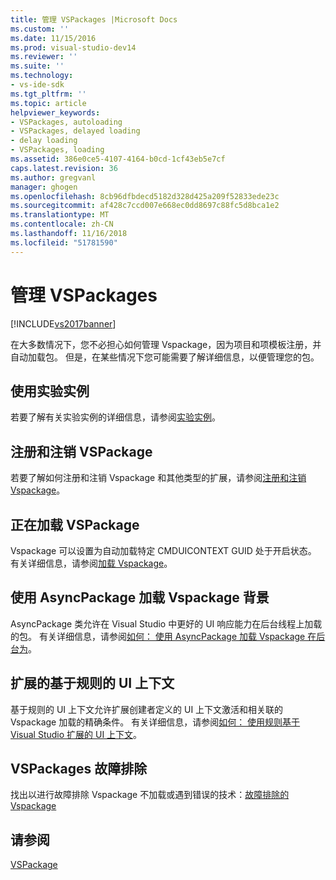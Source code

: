 ```yaml
---
title: 管理 VSPackages |Microsoft Docs
ms.custom: ''
ms.date: 11/15/2016
ms.prod: visual-studio-dev14
ms.reviewer: ''
ms.suite: ''
ms.technology:
- vs-ide-sdk
ms.tgt_pltfrm: ''
ms.topic: article
helpviewer_keywords:
- VSPackages, autoloading
- VSPackages, delayed loading
- delay loading
- VSPackages, loading
ms.assetid: 386e0ce5-4107-4164-b0cd-1cf43eb5e7cf
caps.latest.revision: 36
ms.author: gregvanl
manager: ghogen
ms.openlocfilehash: 8cb96dfbdecd5182d328d425a209f52833ede23c
ms.sourcegitcommit: af428c7ccd007e668ec0dd8697c88fc5d8bca1e2
ms.translationtype: MT
ms.contentlocale: zh-CN
ms.lasthandoff: 11/16/2018
ms.locfileid: "51781590"
---
```

# <a name="managing-vspackages"></a>管理 VSPackages
[!INCLUDE[vs2017banner](../includes/vs2017banner.md)]

在大多数情况下，您不必担心如何管理 Vspackage，因为项目和项模板注册，并自动加载包。 但是，在某些情况下您可能需要了解详细信息，以便管理您的包。  
  
## <a name="using-the-experimental-instance"></a>使用实验实例  
 若要了解有关实验实例的详细信息，请参阅[实验实例](../extensibility/the-experimental-instance.md)。  
  
## <a name="registering-and-unregistering-vspackages"></a>注册和注销 VSPackage  
 若要了解如何注册和注销 Vspackage 和其他类型的扩展，请参阅[注册和注销 Vspackage](../extensibility/registering-and-unregistering-vspackages.md)。  
  
## <a name="loading-a-vspackage"></a>正在加载 VSPackage  
 Vspackage 可以设置为自动加载特定 CMDUICONTEXT GUID 处于开启状态。 有关详细信息，请参阅[加载 Vspackage](../extensibility/loading-vspackages.md)。  
  
## <a name="using-asyncpackage-to-load-vspackages-in-the-background"></a>使用 AsyncPackage 加载 Vspackage 背景  
 AsyncPackage 类允许在 Visual Studio 中更好的 UI 响应能力在后台线程上加载的包。 有关详细信息，请参阅[如何： 使用 AsyncPackage 加载 Vspackage 在后台为](../extensibility/how-to-use-asyncpackage-to-load-vspackages-in-the-background.md)。  
  
## <a name="rule-based-ui-context-for-extensions"></a>扩展的基于规则的 UI 上下文  
 基于规则的 UI 上下文允许扩展创建者定义的 UI 上下文激活和相关联的 Vspackage 加载的精确条件。 有关详细信息，请参阅[如何： 使用规则基于 Visual Studio 扩展的 UI 上下文](../extensibility/how-to-use-rule-based-ui-context-for-visual-studio-extensions.md)。  
  
## <a name="troubleshooting-vspackages"></a>VSPackages 故障排除  
 找出以进行故障排除 Vspackage 不加载或遇到错误的技术：[故障排除的 Vspackage](../extensibility/troubleshooting-vspackages.md)  
  
## <a name="see-also"></a>请参阅  
 [VSPackage](../extensibility/internals/vspackages.md)

